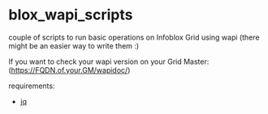 # blox_wapi_scripts

couple of scripts to run basic operations on Infoblox Grid using wapi
(there might be an easier way to write them :)

If you want to check your wapi version on your Grid Master:
(https://FQDN.of.your.GM/wapidoc/)


requirements: 

- [jq](https://github.com/stedolan/jq/releases/download/)

